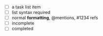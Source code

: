  - [ ] a task list item
 - [ ] list syntax required
 - [ ] normal **formatting**, @mentions, #1234 refs
 - [ ] incomplete
 - [ ] completed
